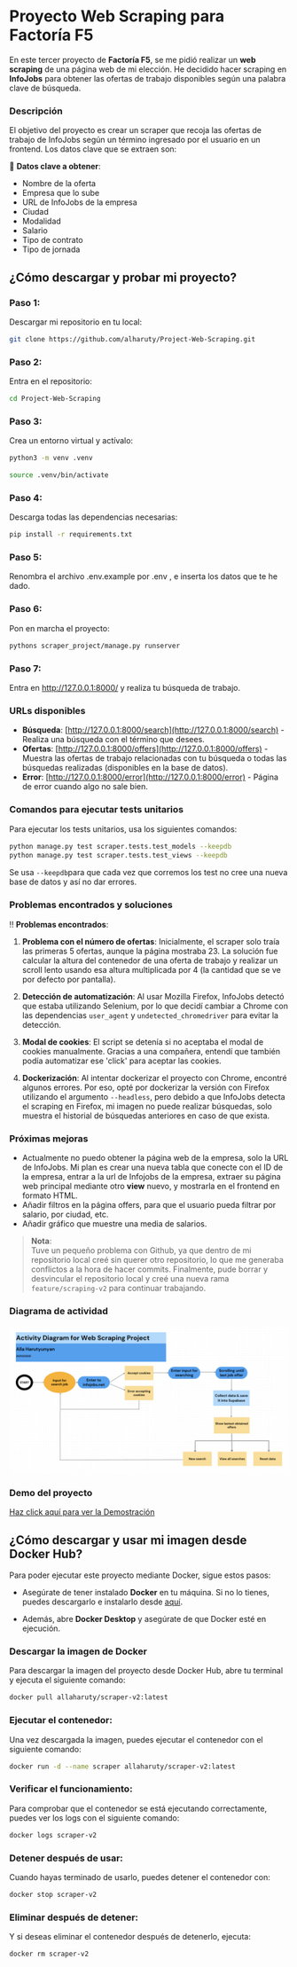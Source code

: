 # Proyecto Web Scraping para Factoría F5

En este tercer proyecto de **Factoría F5**, se me pidió realizar un **web scraping** de una página web de mi elección. He decidido hacer scraping en **InfoJobs** para obtener las ofertas de trabajo disponibles según una palabra clave de búsqueda.

### Descripción

El objetivo del proyecto es crear un scraper que recoja las ofertas de trabajo de InfoJobs según un término ingresado por el usuario en un frontend. Los datos clave que se extraen son:

🔹 **Datos clave a obtener**:
- Nombre de la oferta
- Empresa que lo sube
- URL de InfoJobs de la empresa
- Ciudad
- Modalidad
- Salario
- Tipo de contrato
- Tipo de jornada

## ¿Cómo descargar y probar mi proyecto?

### Paso 1:
Descargar mi repositorio en tu local:<br>
```bash
git clone https://github.com/alharuty/Project-Web-Scraping.git
```

### Paso 2:
Entra en el repositorio:<br>
```bash
cd Project-Web-Scraping
```

### Paso 3: 
Crea un entorno virtual y actívalo:<br>
```bash 
python3 -m venv .venv
```
```bash
source .venv/bin/activate
````

### Paso 4:
Descarga todas las dependencias necesarias:<br>
```bash
pip install -r requirements.txt
```

### Paso 5:
Renombra el archivo .env.example por .env , e inserta los datos que te he dado.

### Paso 6:
Pon en marcha el proyecto:<br>
```bash
pythons scraper_project/manage.py runserver
```

### Paso 7: 
Entra en http://127.0.0.1:8000/ y realiza tu búsqueda de trabajo.


### URLs disponibles

- **Búsqueda**: [http://127.0.0.1:8000/search](http://127.0.0.1:8000/search) - Realiza una búsqueda con el término que desees.
- **Ofertas**: [http://127.0.0.1:8000/offers](http://127.0.0.1:8000/offers) - Muestra las ofertas de trabajo relacionadas con tu búsqueda o todas las búsquedas realizadas (disponibles en la base de datos).
- **Error**: [http://127.0.0.1:8000/error](http://127.0.0.1:8000/error) - Página de error cuando algo no sale bien.

### Comandos para ejecutar tests unitarios

Para ejecutar los tests unitarios, usa los siguientes comandos:

```bash
python manage.py test scraper.tests.test_models --keepdb
python manage.py test scraper.tests.test_views --keepdb
```

Se usa ``--keepdb``para que cada vez que corremos los test no cree una nueva base de datos y así no dar errores.


### Problemas encontrados y soluciones

‼️ **Problemas encontrados**:
1. **Problema con el número de ofertas**: Inicialmente, el scraper solo traía las primeras 5 ofertas, aunque la página mostraba 23. La solución fue calcular la altura del contenedor de una oferta de trabajo y realizar un scroll lento usando esa altura multiplicada por 4 (la cantidad que se ve por defecto por pantalla).
   
2. **Detección de automatización**: Al usar Mozilla Firefox, InfoJobs detectó que estaba utilizando Selenium, por lo que decidí cambiar a Chrome con las dependencias `user_agent` y `undetected_chromedriver` para evitar la detección.

3. **Modal de cookies**: El script se detenía si no aceptaba el modal de cookies manualmente. Gracias a una compañera, entendí que también podía automatizar ese 'click' para aceptar las cookies.

4. **Dockerización**: Al intentar dockerizar el proyecto con Chrome, encontré algunos errores. Por eso, opté por dockerizar la versión con Firefox utilizando el argumento `--headless`, pero debido a que InfoJobs detecta el scraping en Firefox, mi imagen no puede realizar búsquedas, solo muestra el historial de búsquedas anteriores en caso de que exista.

### Próximas mejoras

- Actualmente no puedo obtener la página web de la empresa, solo la URL de InfoJobs. Mi plan es crear una nueva tabla que conecte con el ID de la empresa, entrar a la url de Infojobs de la empresa, extraer su página web principal mediante otro **view** nuevo, y mostrarla en el frontend en formato HTML.
- Añadir filtros en la página offers, para que el usuario pueda filtrar por salario, por ciudad, etc.
- Añadir gráfico que muestre una media de salarios.

> **Nota**:  
> Tuve un pequeño problema con Github, ya que dentro de mi repositorio local creé sin querer otro repositorio, lo que me generaba conflictos a la hora de hacer commits. Finalmente, pude borrar y desvincular el repositorio local y creé una nueva rama `feature/scraping-v2` para continuar trabajando.




### Diagrama de actividad

![Diagrama de actividad del proyecto](./images/Activity-Diagram-Web-Scraper.png)

### Demo del proyecto

[Haz click aquí para ver la Demostración](https://www.canva.com/design/DAGijP_bTMA/DbQRFCVzr6SFNPLYF_K7Jw/edit?utm_content=DAGijP_bTMA&utm_campaign=designshare&utm_medium=link2&utm_source=sharebutton)





## ¿Cómo descargar y usar mi imagen desde Docker Hub?

Para poder ejecutar este proyecto mediante Docker, sigue estos pasos:

- Asegúrate de tener instalado **Docker** en tu máquina. Si no lo tienes, puedes descargarlo e instalarlo desde [aquí](https://www.docker.com/get-started).

- Además, abre **Docker Desktop** y asegúrate de que Docker esté en ejecución.

### Descargar la imagen de Docker
Para descargar la imagen del proyecto desde Docker Hub, abre tu terminal y ejecuta el siguiente comando:

```bash
docker pull allaharuty/scraper-v2:latest
```

### Ejecutar el contenedor:
Una vez descargada la imagen, puedes ejecutar el contenedor con el siguiente comando:

```bash
docker run -d --name scraper allaharuty/scraper-v2:latest
```

### Verificar el funcionamiento:
Para comprobar que el contenedor se está ejecutando correctamente, puedes ver los logs con el siguiente comando:
```bash
docker logs scraper-v2
```

### Detener después de usar:
Cuando hayas terminado de usarlo, puedes detener el contenedor con:
```bash
docker stop scraper-v2
```

### Eliminar después de detener:
Y si deseas eliminar el contenedor después de detenerlo, ejecuta:
```bash
docker rm scraper-v2
```
